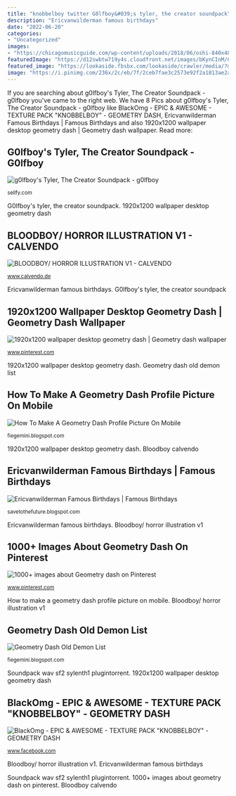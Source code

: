 ```yaml
---
title: "knobbelboy twitter G0lfboy&#039;s tyler, the creator soundpack"
description: "Ericvanwilderman famous birthdays"
date: "2022-06-20"
categories:
- "Uncategorized"
images:
- "https://chicagomusicguide.com/wp-content/uploads/2018/06/oshi-840x480.jpg"
featuredImage: "https://d12swbtw719y4s.cloudfront.net/images/bKynCInM/Coe1TyFBWWWxAkHmp9ew/lMQe09cCPe.jpeg?w=1200"
featured_image: "https://lookaside.fbsbx.com/lookaside/crawler/media/?media_id=499281460652316&amp;get_thumbnail=1"
image: "https://i.pinimg.com/236x/2c/eb/7f/2ceb7fae3c2573e92f2a1813ae2a74d4--geometry.jpg?nii=t"
---
```


If you are searching about g0lfboy&#039;s Tyler, The Creator Soundpack - g0lfboy you've came to the right web. We have 8 Pics about g0lfboy&#039;s Tyler, The Creator Soundpack - g0lfboy like BlackOmg - EPIC &amp; AWESOME - TEXTURE PACK &quot;KNOBBELBOY&quot; - GEOMETRY DASH, Ericvanwilderman Famous Birthdays | Famous Birthdays and also 1920x1200 wallpaper desktop geometry dash | Geometry dash wallpaper. Read more:

## G0lfboy&#039;s Tyler, The Creator Soundpack - G0lfboy

![g0lfboy&#039;s Tyler, The Creator Soundpack - g0lfboy](https://d12swbtw719y4s.cloudfront.net/images/bKynCInM/Coe1TyFBWWWxAkHmp9ew/lMQe09cCPe.jpeg?w=1200 "Ericvanwilderman famous birthdays")

<small>sellfy.com</small>

G0lfboy&#039;s tyler, the creator soundpack. 1920x1200 wallpaper desktop geometry dash

## BLOODBOY/ HORROR ILLUSTRATION V1 - CALVENDO

![BLOODBOY/ HORROR ILLUSTRATION V1 - CALVENDO](https://p500.media.calvendo.net/978-3-669-42292-5.ANS.4.jpg "G0lfboy&#039;s tyler, the creator soundpack")

<small>www.calvendo.de</small>

Ericvanwilderman famous birthdays. G0lfboy&#039;s tyler, the creator soundpack

## 1920x1200 Wallpaper Desktop Geometry Dash | Geometry Dash Wallpaper

![1920x1200 wallpaper desktop geometry dash | Geometry dash wallpaper](https://i.pinimg.com/236x/2c/eb/7f/2ceb7fae3c2573e92f2a1813ae2a74d4--geometry.jpg?nii=t "Soundpack wav sf2 sylenth1 plugintorrent")

<small>www.pinterest.com</small>

1920x1200 wallpaper desktop geometry dash. Geometry dash old demon list

## How To Make A Geometry Dash Profile Picture On Mobile

![How To Make A Geometry Dash Profile Picture On Mobile](https://fiverr-res.cloudinary.com/images/q_auto,f_auto/gigs/134202950/original/7b514428e360dd7af396743df0a2019bbc144253/make-you-a-geometry-dash-profile-picture-or-banner.png "Bloodboy calvendo")

<small>fiegemini.blogspot.com</small>

1920x1200 wallpaper desktop geometry dash. Bloodboy calvendo

## Ericvanwilderman Famous Birthdays | Famous Birthdays

![Ericvanwilderman Famous Birthdays | Famous Birthdays](https://chicagomusicguide.com/wp-content/uploads/2018/06/oshi-840x480.jpg "G0lfboy&#039;s tyler, the creator soundpack")

<small>savetothefuture.blogspot.com</small>

Ericvanwilderman famous birthdays. Bloodboy/ horror illustration v1

## 1000+ Images About Geometry Dash On Pinterest

![1000+ images about Geometry dash on Pinterest](https://s-media-cache-ak0.pinimg.com/736x/15/24/80/15248031dd712c40e792483a51f63cf7.jpg "Geometry dash old demon list")

<small>www.pinterest.com</small>

How to make a geometry dash profile picture on mobile. Bloodboy/ horror illustration v1

## Geometry Dash Old Demon List

![Geometry Dash Old Demon List](https://i.ytimg.com/vi/FLJv6MH6GNc/maxresdefault.jpg "Bloodboy/ horror illustration v1")

<small>fiegemini.blogspot.com</small>

Soundpack wav sf2 sylenth1 plugintorrent. 1920x1200 wallpaper desktop geometry dash

## BlackOmg - EPIC &amp; AWESOME - TEXTURE PACK &quot;KNOBBELBOY&quot; - GEOMETRY DASH

![BlackOmg - EPIC &amp; AWESOME - TEXTURE PACK &quot;KNOBBELBOY&quot; - GEOMETRY DASH](https://lookaside.fbsbx.com/lookaside/crawler/media/?media_id=499281460652316&amp;get_thumbnail=1 "G0lfboy&#039;s tyler, the creator soundpack")

<small>www.facebook.com</small>

Bloodboy/ horror illustration v1. Ericvanwilderman famous birthdays

Soundpack wav sf2 sylenth1 plugintorrent. 1000+ images about geometry dash on pinterest. Bloodboy calvendo
